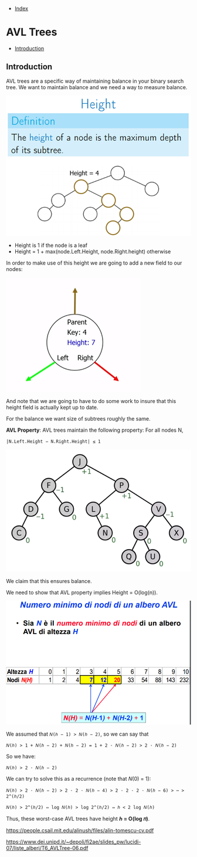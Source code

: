 * [Index](https://github.com/KiraDiShira/AlgorithmsAndDataStructures/blob/master/README.md#project-title)

# AVL Trees

* [Introduction](#introduction)

## Introduction

AVL trees are a specific way of maintaining balance in your binary search tree. We want to maintain balance and we need a way to measure balance.

<img src="https://github.com/KiraDiShira/AlgorithmsAndDataStructures/blob/master/RepoFiles/AVLTrees/Images/avl1.PNG" />

- Height is 1 if the node is a leaf
- Height = 1 + max(node.Left.Height, node.Right.height) otherwise

In order to make use of this height we are going to add a new field to our nodes:

<img src="https://github.com/KiraDiShira/AlgorithmsAndDataStructures/blob/master/RepoFiles/AVLTrees/Images/avl2.PNG" />

And note that we are going to have to do some work to insure that this height field is actually kept up to date. 

For the balance we want size of subtrees roughly the same.

**AVL Property**: AVL trees maintain the following property: For all nodes N,

```
|N.Left.Height − N.Right.Height| ≤ 1
```

<img src="https://github.com/KiraDiShira/AlgorithmsAndDataStructures/blob/master/RepoFiles/AVLTrees/Images/avl3.PNG" />

We claim that this ensures balance.



We need to show that AVL property implies Height = O(log(n)).

<img src="https://github.com/KiraDiShira/AlgorithmsAndDataStructures/blob/master/RepoFiles/AVLTrees/Images/avl4.PNG" />

We assumed that `𝑁(ℎ − 1) > 𝑁(ℎ − 2)`, so we can say that

```
𝑁(ℎ) > 1 + 𝑁(ℎ − 2) + 𝑁(ℎ − 2) = 1 + 2 ⋅ 𝑁(ℎ − 2) > 2 ⋅ 𝑁(ℎ − 2)
```

So we have:
```
𝑁(ℎ) > 2 ⋅ 𝑁(ℎ − 2)
```
We can try to solve this as a recurrence (note that 𝑁(0) = 1):

```
𝑁(ℎ) > 2 ⋅ 𝑁(ℎ − 2) > 2 ⋅ 2 ⋅ 𝑁(ℎ − 4) > 2 ⋅ 2 ⋅ 2 ⋅ 𝑁(ℎ − 6) > ⋯ > 2^(ℎ/2)
```

```
𝑁(ℎ) > 2^(ℎ/2) ⇔ log 𝑁(ℎ) > log 2^(ℎ/2) ⇔ ℎ < 2 log 𝑁(ℎ)
```

Thus, these worst-case AVL trees have height **ℎ = O(log 𝑛)**.

https://people.csail.mit.edu/alinush/files/alin-tomescu-cv.pdf

https://www.dei.unipd.it/~depoli/fi2ae/slides_pw/lucidi-07/liste_alberi/T6_AVLTree-06.pdf
